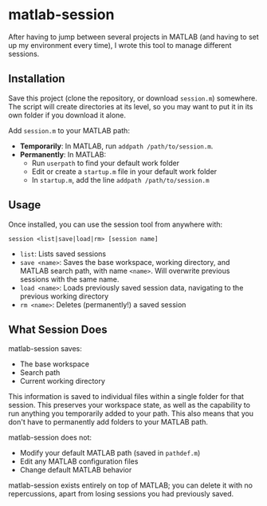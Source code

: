 # matlab-session

After having to jump between several projects in MATLAB (and having to set up
my environment every time), I wrote this tool to manage different sessions.

## Installation
Save this project (clone the repository, or download `session.m`) somewhere.
The script will create directories at its level, so you may want to put it
in its own folder if you download it alone.

Add `session.m` to your MATLAB path:
  - **Temporarily**: In MATLAB, run `addpath /path/to/session.m`.
  - **Permanently**: In MATLAB:
    - Run `userpath` to find your default work folder
    - Edit or create a `startup.m` file in your default work folder
    - In `startup.m`, add the line `addpath /path/to/session.m`

## Usage
Once installed, you can use the session tool from anywhere with:

```session <list|save|load|rm> [session name]```

- `list`: Lists saved sessions
- `save <name>`: Saves the base workspace, working directory, and MATLAB search
  path, with name `<name>`. Will overwrite previous sessions with the same name.
- `load <name>`: Loads previously saved session data, navigating to the previous
  working directory
- `rm <name>`: Deletes (permanently!) a saved session

## What Session Does
matlab-session saves:
- The base workspace
- Search path
- Current working directory

This information is saved to individual files within a single folder for that
session. This preserves your workspace state, as well as the capability to run
anything you temporarily added to your path. This also means that you don't
have to permanently add folders to your MATLAB path.

matlab-session does not:
- Modify your default MATLAB path (saved in `pathdef.m`)
- Edit any MATLAB configuration files
- Change default MATLAB behavior

matlab-session exists entirely on top of MATLAB; you can delete it with no
repercussions, apart from losing sessions you had previously saved.